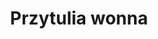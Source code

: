 ---
title: 'Przytulia wonna'
latina: '(Galium odoratum)'
pubDate: 'Jul 01 2022'
mainImage: 'przytulia_wonna.jpeg'
level1: 'rośliny naczyniowe'
level2: 'goryczkowce'
level3: 'marzanowate'
level4: 'przytulia'
flowertime: 'kwiecień - czerwiec'
where: 'Występuje w Europie i Azji, na obszarach o klimacie suboceanicznym. Rozprzestrzenia się także w innych rejonach świata o klimacie umiarkowanym. W Polsce jest dość pospolita na całym niżu.'
---
